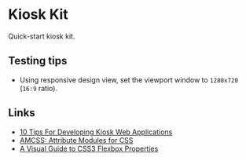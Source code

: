 # Kiosk Kit

Quick-start kiosk kit.

## Testing tips

* Using responsive design view, set the viewport window to `1280x720` (`16:9` ratio).

## Links

* [10 Tips For Developing Kiosk Web Applications](http://www.sitepoint.com/tips-developing-kiosk-web-applications/)
* [AMCSS: Attribute Modules for CSS](https://amcss.github.io/)
* [A Visual Guide to CSS3 Flexbox Properties](https://scotch.io/tutorials/a-visual-guide-to-css3-flexbox-properties)
